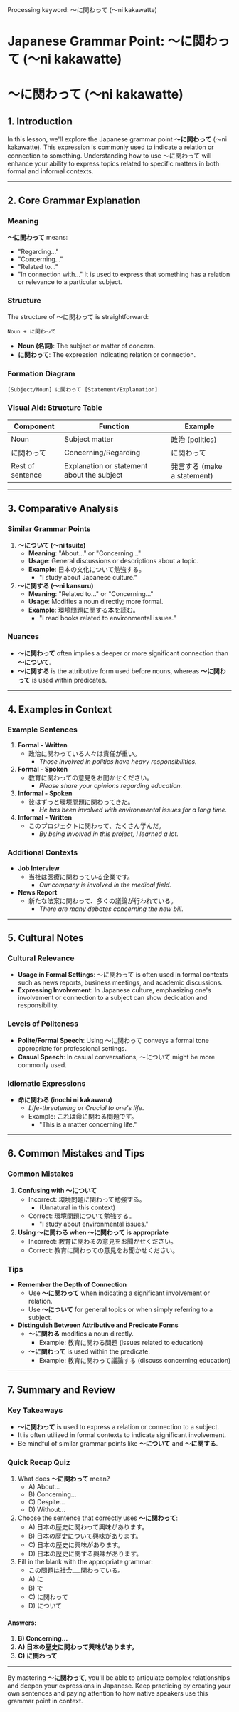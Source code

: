 Processing keyword: ～に関わって (〜ni kakawatte)
# Japanese Grammar Point: ～に関わって (〜ni kakawatte)
# ～に関わって (〜ni kakawatte)
## 1. Introduction
In this lesson, we'll explore the Japanese grammar point **～に関わって** (〜ni kakawatte). This expression is commonly used to indicate a relation or connection to something. Understanding how to use ～に関わって will enhance your ability to express topics related to specific matters in both formal and informal contexts.

---
## 2. Core Grammar Explanation
### Meaning
**～に関わって** means:
- "Regarding..."
- "Concerning..."
- "Related to..."
- "In connection with..."
It is used to express that something has a relation or relevance to a particular subject.
### Structure
The structure of ～に関わって is straightforward:
```
Noun + に関わって
```
- **Noun (名詞)**: The subject or matter of concern.
- **に関わって**: The expression indicating relation or connection.
### Formation Diagram
```plaintext
[Subject/Noun] に関わって [Statement/Explanation]
```
### Visual Aid: Structure Table
| Component     | Function                           | Example             |
|---------------|------------------------------------|---------------------|
| Noun          | Subject matter                     | 政治 (politics)     |
| に関わって    | Concerning/Regarding               | に関わって          |
| Rest of sentence | Explanation or statement about the subject | 発言する (make a statement) |
---
## 3. Comparative Analysis
### Similar Grammar Points
1. **～について (〜ni tsuite)**
   - **Meaning**: "About..." or "Concerning..."
   - **Usage**: General discussions or descriptions about a topic.
   - **Example**: 日本の文化について勉強する。
     - "I study about Japanese culture."
2. **～に関する (〜ni kansuru)**
   - **Meaning**: "Related to..." or "Concerning..."
   - **Usage**: Modifies a noun directly; more formal.
   - **Example**: 環境問題に関する本を読む。
     - "I read books related to environmental issues."
### Nuances
- **～に関わって** often implies a deeper or more significant connection than **～について**.
- **～に関する** is the attributive form used before nouns, whereas **～に関わって** is used within predicates.
---
## 4. Examples in Context
### Example Sentences
1. **Formal - Written**
   - 政治に関わっている人々は責任が重い。
     - *Those involved in politics have heavy responsibilities.*
2. **Formal - Spoken**
   - 教育に関わっての意見をお聞かせください。
     - *Please share your opinions regarding education.*
3. **Informal - Spoken**
   - 彼はずっと環境問題に関わってきた。
     - *He has been involved with environmental issues for a long time.*
4. **Informal - Written**
   - このプロジェクトに関わって、たくさん学んだ。
     - *By being involved in this project, I learned a lot.*
### Additional Contexts
- **Job Interview**
  - 当社は医療に関わっている企業です。
    - *Our company is involved in the medical field.*
- **News Report**
  - 新たな法案に関わって、多くの議論が行われている。
    - *There are many debates concerning the new bill.*
---
## 5. Cultural Notes
### Cultural Relevance
- **Usage in Formal Settings**: ～に関わって is often used in formal contexts such as news reports, business meetings, and academic discussions.
- **Expressing Involvement**: In Japanese culture, emphasizing one's involvement or connection to a subject can show dedication and responsibility.
### Levels of Politeness
- **Polite/Formal Speech**: Using ～に関わって conveys a formal tone appropriate for professional settings.
- **Casual Speech**: In casual conversations, ～について might be more commonly used.
### Idiomatic Expressions
- **命に関わる (inochi ni kakawaru)**
  - *Life-threatening* or *Crucial to one's life*.
  - Example: これは命に関わる問題です。
    - "This is a matter concerning life."
---
## 6. Common Mistakes and Tips
### Common Mistakes
1. **Confusing with ～について**
   - Incorrect: 環境問題に関わって勉強する。
     - (Unnatural in this context)
   - Correct: 環境問題について勉強する。
     - "I study about environmental issues."
2. **Using ～に関わる when ～に関わって is appropriate**
   - Incorrect: 教育に関わるの意見をお聞かせください。
   - Correct: 教育に関わっての意見をお聞かせください。
### Tips
- **Remember the Depth of Connection**
  - Use **～に関わって** when indicating a significant involvement or relation.
  - Use **～について** for general topics or when simply referring to a subject.
- **Distinguish Between Attributive and Predicate Forms**
  - **～に関わる** modifies a noun directly.
    - Example: 教育に関わる問題 (issues related to education)
  - **～に関わって** is used within the predicate.
    - Example: 教育に関わって議論する (discuss concerning education)
---
## 7. Summary and Review
### Key Takeaways
- **～に関わって** is used to express a relation or connection to a subject.
- It is often utilized in formal contexts to indicate significant involvement.
- Be mindful of similar grammar points like **～について** and **～に関する**.
### Quick Recap Quiz
1. What does **～に関わって** mean?
   - A) About...
   - B) Concerning...
   - C) Despite...
   - D) Without...
2. Choose the sentence that correctly uses **～に関わって**:
   - A) 日本の歴史に関わって興味があります。
   - B) 日本の歴史について興味があります。
   - C) 日本の歴史に興味があります。
   - D) 日本の歴史に関する興味があります。
3. Fill in the blank with the appropriate grammar:
   - この問題は社会___関わっている。
   - A) に
   - B) で
   - C) に関わって
   - D) について
#### Answers:
1. **B) Concerning...**
2. **A) 日本の歴史に関わって興味があります。**
3. **C) に関わって**
---
By mastering **～に関わって**, you'll be able to articulate complex relationships and deepen your expressions in Japanese. Keep practicing by creating your own sentences and paying attention to how native speakers use this grammar point in context.
